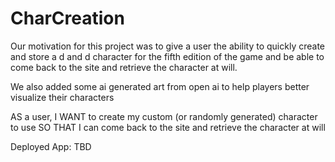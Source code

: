 # CharCreation

Our motivation for this project was to give a user the ability to quickly create and store a d and d character for the fifth edition of the game and be able to come back to the site and retrieve the character at will.

We also added some ai generated art from open ai to help players better visualize their characters 

AS a user, 
I WANT to create my custom (or randomly generated) character to use
SO THAT I can come back to the site and retrieve the character at will


Deployed App: TBD